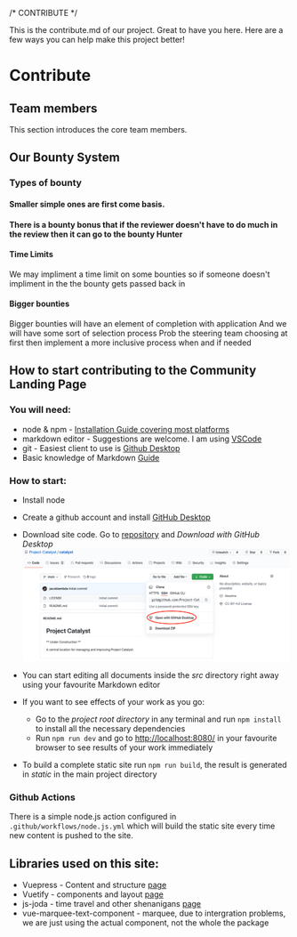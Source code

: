 /* CONTRIBUTE */

This is the contribute.md of our project. Great to have you here. Here are a few ways you can help make this project better!

# Contribute

## Team members

This section introduces the core team members. 

## Our Bounty System

### Types of bounty 

#### Smaller simple ones are first come basis.

#### There is a bounty bonus that if the reviewer doesn't have to do much in the review then it can go to the bounty Hunter

#### Time Limits
We may impliment a time limit on some bounties so if someone doesn't impliment in the the bounty gets passed back in

#### Bigger bounties 

Bigger bounties will have an element of completion with application
And we will have some sort of selection process
Prob the steering team choosing at first then implement a more inclusive process when and if needed


## How to start contributing to the Community Landing Page

### You will need:

* node & npm - [Installation Guide covering most platforms](https://nodejs.org/en/download/package-manager/)
* markdown editor - Suggestions are welcome. I am using [VSCode](https://code.visualstudio.com/)
* git - Easiest client to use is [Github Desktop](https://desktop.github.com/)
* Basic knowledge of Markdown [Guide](https://www.markdownguide.org/basic-syntax/)

### How to start:

* Install node
* Create a github account and install [GitHub Desktop](https://desktop.github.com/)
* Download site code. Go to [repository](https://github.com/Project-Catalyst/catalyst) and *Download with GitHub Desktop*
![Download with GitHub Desktop](readme.assets/open-in-github.png)
* You can start editing all documents inside the *src* directory right away using your favourite Markdown editor
* If you want to see effects of your work as you go:
  * Go to the *project root directory* in any terminal and run `npm install` to install all the necessary dependencies
  * Run `npm run dev` and go to [http://localhost:8080/](http://localhost:8080/) in your favourite browser to see results of your work immediately

* To build a complete static site run `npm run build`, the result is generated in *static* in the main project directory

### Github Actions

There is a simple node.js action configured in `.github/workflows/node.js.yml` which will build the static site every time new content is pushed to the site.

## Libraries used on this site:
* Vuepress - Content and structure [page](https://vuepress.vuejs.org/)
* Vuetify - components and layout [page](https://vuetifyjs.com/en/)
* js-joda - time travel and other shenanigans [page](https://github.com/js-joda/js-joda)
* vue-marquee-text-component - marquee, due to intergration problems, we are just using the actual component, not the whole the package
<!-- * i18n - Language/localization -->
<!-- * tailwind - CSS design (to be implemented) -->


